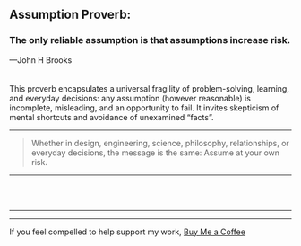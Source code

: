 ## Assumption Proverb:
### The only reliable assumption is that assumptions increase risk.
 —John H Brooks
<br><br><br>
This proverb encapsulates a universal fragility of problem-solving, learning, and everyday decisions: any assumption (however reasonable) is incomplete, misleading, and an opportunity to fail. It invites skepticism of mental shortcuts and avoidance of unexamined “facts”.

---

> Whether in design, engineering, science, philosophy, relationships, or everyday decisions, the message is the same: Assume at your own risk.

---
<br><br>

---

---

If you feel compelled to help support my work, [Buy Me a Coffee](https://coff.ee/jhbrooks13)
